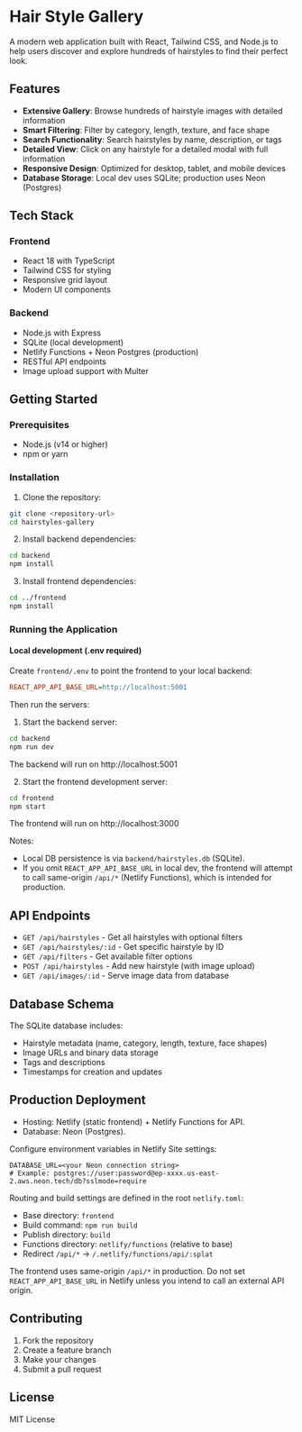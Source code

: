 # Hair Style Gallery

A modern web application built with React, Tailwind CSS, and Node.js to help users discover and explore hundreds of hairstyles to find their perfect look.

## Features

- **Extensive Gallery**: Browse hundreds of hairstyle images with detailed information
- **Smart Filtering**: Filter by category, length, texture, and face shape
- **Search Functionality**: Search hairstyles by name, description, or tags
- **Detailed View**: Click on any hairstyle for a detailed modal with full information
- **Responsive Design**: Optimized for desktop, tablet, and mobile devices
- **Database Storage**: Local dev uses SQLite; production uses Neon (Postgres)

## Tech Stack

### Frontend
- React 18 with TypeScript
- Tailwind CSS for styling
- Responsive grid layout
- Modern UI components

### Backend
- Node.js with Express
- SQLite (local development)
- Netlify Functions + Neon Postgres (production)
- RESTful API endpoints
- Image upload support with Multer

## Getting Started

### Prerequisites
- Node.js (v14 or higher)
- npm or yarn

### Installation

1. Clone the repository:
```bash
git clone <repository-url>
cd hairstyles-gallery
```

2. Install backend dependencies:
```bash
cd backend
npm install
```

3. Install frontend dependencies:
```bash
cd ../frontend
npm install
```

### Running the Application

#### Local development (.env required)
Create `frontend/.env` to point the frontend to your local backend:

```ini
REACT_APP_API_BASE_URL=http://localhost:5001
```

Then run the servers:

1. Start the backend server:
```bash
cd backend
npm run dev
```
The backend will run on http://localhost:5001

2. Start the frontend development server:
```bash
cd frontend
npm start
```
The frontend will run on http://localhost:3000

Notes:
- Local DB persistence is via `backend/hairstyles.db` (SQLite).
- If you omit `REACT_APP_API_BASE_URL` in local dev, the frontend will attempt to call same-origin `/api/*` (Netlify Functions), which is intended for production.

## API Endpoints

- `GET /api/hairstyles` - Get all hairstyles with optional filters
- `GET /api/hairstyles/:id` - Get specific hairstyle by ID
- `GET /api/filters` - Get available filter options
- `POST /api/hairstyles` - Add new hairstyle (with image upload)
- `GET /api/images/:id` - Serve image data from database

## Database Schema

The SQLite database includes:
- Hairstyle metadata (name, category, length, texture, face shapes)
- Image URLs and binary data storage
- Tags and descriptions
- Timestamps for creation and updates

## Production Deployment

- Hosting: Netlify (static frontend) + Netlify Functions for API.
- Database: Neon (Postgres).

Configure environment variables in Netlify Site settings:

```
DATABASE_URL=<your Neon connection string>
# Example: postgres://user:password@ep-xxxx.us-east-2.aws.neon.tech/db?sslmode=require
```

Routing and build settings are defined in the root `netlify.toml`:
- Base directory: `frontend`
- Build command: `npm run build`
- Publish directory: `build`
- Functions directory: `netlify/functions` (relative to base)
- Redirect `/api/*` → `/.netlify/functions/api/:splat`

The frontend uses same-origin `/api/*` in production. Do not set `REACT_APP_API_BASE_URL` in Netlify unless you intend to call an external API origin.

## Contributing

1. Fork the repository
2. Create a feature branch
3. Make your changes
4. Submit a pull request

## License

MIT License

